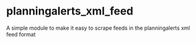 planningalerts_xml_feed
=======================

A simple module to make it easy to scrape feeds in the planningalerts xml feed format
